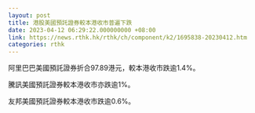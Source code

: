```yaml
---
layout: post
title: 港股美國預託證券較本港收市普遍下跌
date: 2023-04-12 06:29:22.000000000 +08:00
link: https://news.rthk.hk/rthk/ch/component/k2/1695838-20230412.htm
categories: rthk
---
```


阿里巴巴美國預託證券折合97.89港元，較本港收市跌逾1.4%。

騰訊美國預託證券較本港收市亦跌逾1%。

友邦美國預託證券較本港收市跌逾0.6%。
